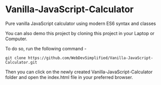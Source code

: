# Vanilla-JavaScript-Calculator
Pure vanilla JavaScript calculator using modern ES6 syntax and classes


You can also demo this project by cloning this project in your Laptop or Computer.

To do so, run the following command -

```
git clone https://github.com/WebDevSimplified/Vanilla-JavaScript-Calculator.git
```

Then you can click on the newly created Vanilla-JavaScript-Calculator folder and open the index.html file in your preferred browser.
